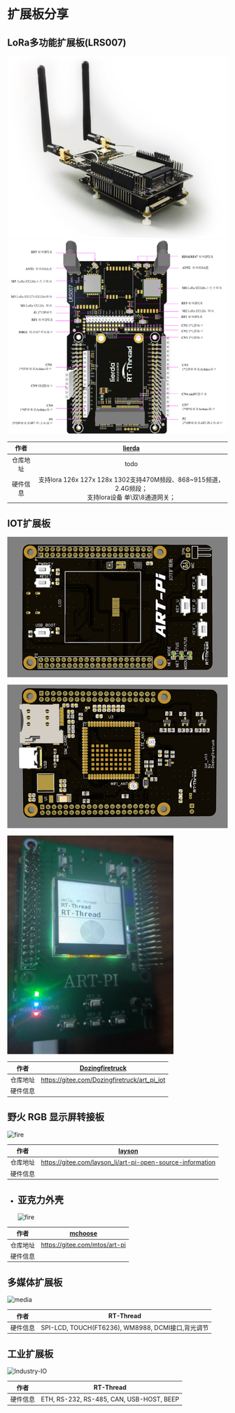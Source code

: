 # 扩展板分享
## LoRa多功能扩展板(LRS007)

![lora-shield_lrs007.jpg](figures/lora-shield_lrs007.jpg)
![lora-shield_lrs007_pro.jpg](figures/lora-shield_lrs007_pro.png)


|   作者   |               [lierda](http://wsn.lierda.com/)               |
| :------: | :----------------------------------------------------------: |
| 仓库地址 |                             todo                             |
| 硬件信息 | 支持lora 126x 127x 128x 1302支持470M频段、868~915频道，2.4G频段；<br> 支持lora设备 单\双\8通道网关； |



## IOT扩展板

![pcb正面](figures/iot-pcb1.png)

![pcb背面](figures/iot-pcb2.png)

![测试](figures/iot.jpg)



| 作者     | [**Dozingfiretruck**](https://gitee.com/Dozingfiretruck) |
| -------- | -------------------------------------------------------- |
| 仓库地址 | https://gitee.com/Dozingfiretruck/art_pi_iot             |
| 硬件信息 |                                                          |

## 野火 RGB 显示屏转接板

![fire](figures/fire.png )



| 作者     | [layson](https://gitee.com/layson_li)                      |
| -------- | ---------------------------------------------------------- |
| 仓库地址 | https://gitee.com/layson_li/art-pi-open-source-information |
| 硬件信息 |                                                            |


- ## 亚克力外壳

  ![fire](figures/acrylic.png )

  
|   作者   | [mchoose](https://gitee.com/mtos) |
| :------: | :-------------------------------: |
| 仓库地址 |   https://gitee.com/mtos/art-pi   |
| 硬件信息 |                                   |

## 多媒体扩展板

![media](figures/media.png ':size=500x400 :ignore ')

| 作者     |                     RT-Thread                     |
| -------- | :-----------------------------------------------: |
| 硬件信息 | SPI-LCD, TOUCH(FT6236), WM8988, DCMI接口,背光调节 |



## 工业扩展板

![Industry-IO](figures/Industry-IO.png ':size=500x400 :ignore ')

|   作者   |                RT-Thread                 |
| :------: | :--------------------------------------: |
| 硬件信息 | ETH, RS-232, RS-485, CAN, USB-HOST, BEEP |